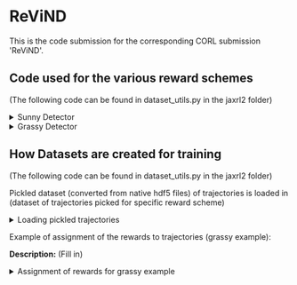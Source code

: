 # ReViND

This is the code submission for the corresponding CORL submission 'ReViND'.

## Code used for the various reward schemes ##

(The following code can be found in dataset_utils.py in the jaxrl2 folder)

<details><summary> Sunny Detector </summary>
<p>

**Description:** Assigns a float representing how "sunny" an image is based on the bottom middle third of the image. To allow for this, we first convert the image from RGB to HSV. We then check which pixels are in a certain _value_ range.

```python
def sunny_detector(img):
    low_val = np.array([0, 0, 100])
    high_val = np.array([255, 255, 255])
    img_hsv = cv2.cvtColor(img, cv2.COLOR_RGB2HSV)
    img_sunny = cv2.inRange(img_hsv, low_val, high_val)
    # make top half of img_sunny 0
    img_sunny[:int(img_sunny.shape[0] * 2. / 3), :] = 0

    # make left third of img_sunny 0
    img_sunny[:, :int(img_sunny.shape[1] * 1. / 3)] = 0
    # make right third of img_sunny 0
    img_sunny[:, int(img_sunny.shape[1] * 2. / 3):] = 0

    mask = img_sunny > 0
    # create new image with img_sunny and img
    img_out = np.zeros(img.shape, dtype=np.uint8)
    img_out[:, :] = img[:, :]
    for i in range(3):
        img_out[mask, i] = img_sunny[mask]
    # return true if number of non zero mask elements greater than half
    pred = np.sum(mask) > int(mask.size / 27.)
    return float(pred)
```

</p>
</details>


<details><summary> Grassy Detector </summary>
<p>

**Description:** Assigns a float representing how "grassy" an image is based on the bottom middle third of the image. To allow for this, we first convert the image from RGB to HSV. We then check which pixels are in a certain _hue_ range.

```python
def grass_detector(img):
    low_val = np.array([28, 50, 0])
    high_val = np.array([86, 255, 255])
    img_hsv = cv2.cvtColor(img, cv2.COLOR_RGB2HSV)
    img_grass = cv2.inRange(img_hsv, low_val, high_val)
    # make top half of img_grass 0
    img_grass[:int(img_grass.shape[0] * 2. / 3), :] = 0

    # make left third of img_grass 0
    img_grass[:, :int(img_grass.shape[1] * 1. / 3)] = 0
    # make right third of img_grass 0
    img_grass[:, int(img_grass.shape[1] * 2. / 3):] = 0

    mask = img_grass > 0
    # create new image with img_grass and img
    img_out = np.zeros(img.shape, dtype=np.uint8)
    img_out[:, :] = img[:, :]
    img_out[mask, 1] = img_grass[mask]
    # return true if number of non zero mask elements greater than half
    pred = np.sum(mask) > int(mask.size / 27.)
    return float(pred)
```
</p>
</details>

## How Datasets are created for training ##

(The following code can be found in dataset_utils.py in the jaxrl2 folder)


Pickled dataset (converted from native hdf5 files) of trajectories is loaded in (dataset of trajectories picked for specific reward scheme)

<details><summary> Loading pickled trajectories </summary>
<p>

```python
if isdir:
    print("Loading data from dir")
    with open(dir, 'rb') as f:
        trajectories = pickle.load(f)
    print("loaded data")

    else:
        trajectories = dir
```
</p>
</details>

Example of assignment of the rewards to trajectories (grassy example):

**Description:** (Fill in)

<details><summary> Assignment of rewards for grassy example </summary>
<p>

```python
for val in range(len(dataset['terminals'])):
    if dataset['terminals'][val] == 1:
        self.distreward.append(-1)
        self.brightreward.append(
            (0.5 * grass_detector(trajectories["image"][val])))

        dataset['rewards'].append(0)
    else:
        self.distreward.append(-1)
        self.brightreward.append(
            (0.5 * grass_detector(trajectories["image"][val])))

        r = -1 + (0.75 * grass_detector(trajectories["image"][val]))
        dataset['rewards'].append(r)
```
</p>
</details>




